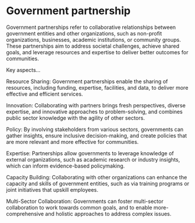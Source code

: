 # Government partnership

Government partnerships refer to collaborative relationships between government entities and other organizations, such as non-profit organizations, businesses, academic institutions, or community groups. These partnerships aim to address societal challenges, achieve shared goals, and leverage resources and expertise to deliver better outcomes for communities. 

Key aspects…

Resource Sharing: Government partnerships enable the sharing of resources, including funding, expertise, facilities, and data, to deliver more effective and efficient services.

Innovation: Collaborating with partners brings fresh perspectives, diverse expertise, and innovative approaches to problem-solving, and combines public sector knowledge with the agility of other sectors.

Policy: By involving stakeholders from various sectors, governments can gather insights, ensure inclusive decision-making, and create policies that are more relevant and more effective for communities.

Expertise: Partnerships allow governments to leverage knowledge of external organizations, such as academic research or industry insights, which can inform evidence-based policymaking.

Capacity Building: Collaborating with other organizations can enhance the capacity and skills of government entities, such as via training programs or joint initiatives that upskill employees.

Multi-Sector Collaboration: Governments can foster multi-sector collaboration to work towards common goals, and to enable more-comprehensive and holistic approaches to address complex issues.
